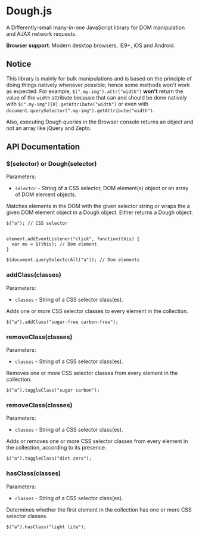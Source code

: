 # Dough.js
A Differently-small many-in-one JavaScript library for DOM manipulation and AJAX network requests.

**Browser support**: Modern desktop browsers, IE9+, iOS and Android.

## Notice

This library is mainly for bulk manipulations and is based on the principle of doing things natively whenever possible; hence some methods won't work as expected. For example, `$(".my-img").attr("width")` **won't** return the value of the `width` attribute because that can and should be done natively with `$(".my-img")[0].getAttribute("width")` or even with `document.querySelector(".my-img").getAttribute("width")`. 

Also, executing Dough queries in the Browser console returns an object and not an array like jQuery and Zepto.

## API Documentation

### $(selector) or Dough(selector)

Parameters:

* `selector` - String of a CSS selector, DOM element(s) object or an array of DOM element objects.

Matches elements in the DOM with the given selector string or wraps the a given DOM element object in a Dough object. Either returns a Dough object.

```
$("a"); // CSS selector


element.addEventListener("click", function(this) {
  var me = $(this); // Dom element
}

$(document.querySelectorAll("a")); // Dom elements
```

### addClass(classes)

Parameters:
* `classes` - String of a CSS selector class(es).

Adds one or more CSS selector classes to every element in the collection.

```
$("a").addClass("sugar-free carbon-free");
```

### removeClass(classes)

Parameters:
* `classes` - String of a CSS selector class(es).

Removes one or more CSS selector classes from every element in the collection.

```
$("a").toggleClass("sugar carbon");
```

### removeClass(classes)

Parameters:
* `classes` - String of a CSS selector class(es).

Adds or removes one or more CSS selector classes from every element in the collection, according to its presence.

```
$("a").toggleClass("diet zero");
```

### hasClass(classes)

Parameters:
* `classes` - String of a CSS selector class(es).

Determines whether the first element in the collection has one or more CSS selector classes.

```
$("a").hasClass("light lite");
```